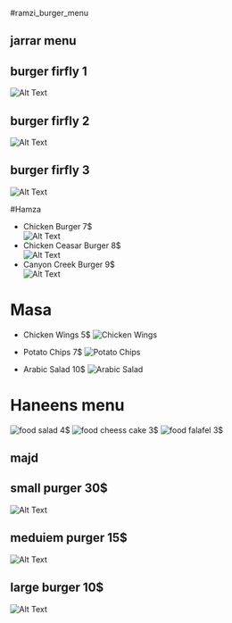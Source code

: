 #ramzi_burger_menu 


## jarrar menu 
## burger firfly 1 
![Alt Text](http://www.bk.com/sites/default/files/Hero_0004_BBQ_Bacon_Whopper.png)
## burger firfly 2 
![Alt Text](http://www.bk.com/sites/default/files/Hero_0004_BBQ_Bacon_Whopper.png)
## burger firfly 3
![Alt Text](http://www.bk.com/sites/default/files/Hero_0004_BBQ_Bacon_Whopper.png)


#Hamza
 * Chicken Burger   7$    
 ![Alt Text](https://scontent.fjrs2-1.fna.fbcdn.net/v/t1.0-1/12715490_10204020748678760_1612831134533411211_n.jpg?oh=045b289509bddaa0244f23ef825f7f65&oe=5A1A577A)
 * Chicken Ceasar Burger  8$   
 ![Alt Text](https://scontent.fjrs2-1.fna.fbcdn.net/v/t1.0-1/12715490_10204020748678760_1612831134533411211_n.jpg?oh=045b289509bddaa0244f23ef825f7f65&oe=5A1A577A)
 * Canyon Creek Burger    9$   
 ![Alt Text](https://scontent.fjrs2-1.fna.fbcdn.net/v/t1.0-1/12715490_10204020748678760_1612831134533411211_n.jpg?oh=045b289509bddaa0244f23ef825f7f65&oe=5A1A577A)

# Masa
* Chicken Wings 5$ ![Chicken Wings](http://thewoksoflife.com/wp-content/uploads/2017/04/fish-sauce-chicken-wings-13.jpg)

* Potato Chips 7$ ![Potato Chips](http://global-cdn.skinnyms.com/wp-content/uploads/2012/04/Sweet-Potato-Chips-1.jpg)

* Arabic Salad 10$ ![Arabic Salad](https://upload.wikimedia.org/wikipedia/commons/9/93/Fattoush_mixed-salad.jpg)


# Haneens menu
![food](http://jetspizza.com/dbphotos/display/3ac462ac8961d463b8d5a765ce7535f1/664/410)                   salad           4$
![food](http://food.fnr.sndimg.com/content/dam/images/food/fullset/2013/12/9/0/FNK_Cheesecake_s4x3.jpg.rend.hgtvcom.616.462.suffix/1387411272847.jpeg)                   cheess cake     3$
![food](https://static01.nyt.com/images/2013/10/23/dining/23JPFLEX2/23JPFLEX2-superJumbo.jpg)                   falafel         3$

 ## majd 
## small purger  30$
![Alt Text](https://encrypted-tbn0.gstatic.com/images?q=tbn:ANd9GcSBH5x6q8qjrFp3zQ6AazhsV-jqfGdSgciGwSFKpbh-7UHUPwg8ag)
## meduiem purger 15$
![Alt Text](https://encrypted-tbn0.gstatic.com/images?q=tbn:ANd9GcRVR9nXTEqUqPxv6y5tRiXZp-nPB7433ntnQRwDeeOJsUFgjDGT)
## large burger  10$
![Alt Text](https://encrypted-tbn0.gstatic.com/images?q=tbn:ANd9GcSRJ08WYGIzTbs-UnuPSf-kyRKwp6oqyj-KV_BoQvXTNc2C9TNf)

